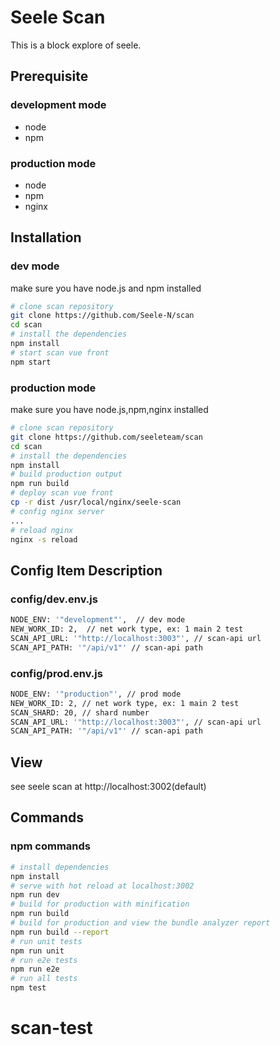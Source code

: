 # Seele Scan

This is a block explore of seele.

## Prerequisite

### development mode

- node
- npm

### production mode

- node
- npm
- nginx

## Installation

### dev mode

make sure you have node.js and npm installed

```bash
# clone scan repository
git clone https://github.com/Seele-N/scan
cd scan
# install the dependencies
npm install
# start scan vue front
npm start
```

### production mode

make sure you have node.js,npm,nginx installed

```bash
# clone scan repository
git clone https://github.com/seeleteam/scan
cd scan
# install the dependencies
npm install
# build production output
npm run build
# deploy scan vue front
cp -r dist /usr/local/nginx/seele-scan
# config nginx server
...
# reload nginx
nginx -s reload
```

## Config Item Description

### config/dev.env.js

```bash
NODE_ENV: '"development"',  // dev mode
NEW_WORK_ID: 2,  // net work type, ex: 1 main 2 test
SCAN_API_URL: '"http://localhost:3003"', // scan-api url
SCAN_API_PATH: '"/api/v1"' // scan-api path
```

### config/prod.env.js

```bash
NODE_ENV: '"production"', // prod mode
NEW_WORK_ID: 2, // net work type, ex: 1 main 2 test
SCAN_SHARD: 20, // shard number
SCAN_API_URL: '"http://localhost:3003"', // scan-api url
SCAN_API_PATH: '"/api/v1"' // scan-api path
```

## View

see seele scan at http://localhost:3002(default)

## Commands

### npm commands

```bash
# install dependencies
npm install
# serve with hot reload at localhost:3002
npm run dev
# build for production with minification
npm run build
# build for production and view the bundle analyzer report
npm run build --report
# run unit tests
npm run unit
# run e2e tests
npm run e2e
# run all tests
npm test
```

# scan-test

